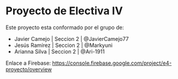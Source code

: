 # Proyecto de Electiva IV

Este proyecto esta conformado por el grupo de:

* Javier Camejo | Seccion 2 | @JavierCamejo77
* Jesús Ramírez | Seccion 2 | @Markyuni
* Arianna Silva | Seccion 2 | @Ari-1911

Enlace a Firebase: https://console.firebase.google.com/project/e4-proyecto/overview
